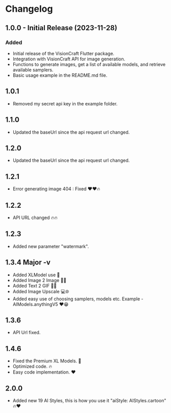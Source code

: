 # Changelog

## 1.0.0 - Initial Release (2023-11-28)

### Added

- Initial release of the VisionCraft Flutter package.
- Integration with VisionCraft API for image generation.
- Functions to generate images, get a list of available models, and retrieve available samplers.
- Basic usage example in the README.md file.

## 1.0.1

- Removed my secret api key in the example folder.

## 1.1.0
- Updated the baseUrl since the api request url changed.

## 1.2.0

- Updated the baseUrl since the api request url changed.

## 1.2.1

- Error generating image 404 : Fixed ❤️❤️🔥

## 1.2.2

- API URL changed 🔥🔥

## 1.2.3

- Added new parameter "watermark".

## 1.3.4 Major -v

- Added XLModel use 🚀
- Added Image 2 Image 🚀😁
- Added Text 2 GIF 🚀🔥
- Added Image Upscale 💻🌐
- Added easy use of choosing samplers, models etc. Example - AIModels.anythingV5 ❤️😁

## 1.3.6

- API Url fixed.

## 1.4.6

- Fixed the Premium XL Models. 🚀
- Optimized code. 🔥
- Easy code implementation. ❤️

## 2.0.0

- Added new 19 AI Styles, this is how you use it "aiStyle: AIStyles.cartoon" 🔥❤️